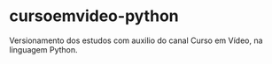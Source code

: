 # cursoemvideo-python
Versionamento dos estudos com auxilio do canal Curso em Vídeo, na linguagem Python.
